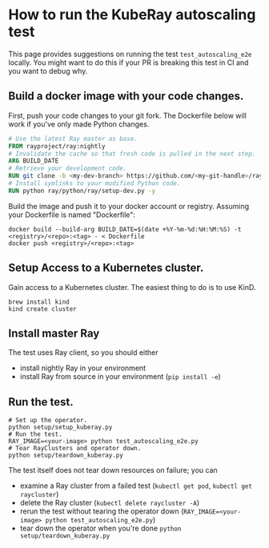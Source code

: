 # How to run the KubeRay autoscaling test

This page provides suggestions on running the test `test_autoscaling_e2e` locally.
You might want to do this if your PR is breaking this test in CI and you want to debug why.

## Build a docker image with your code changes.
First, push your code changes to your git fork.
The Dockerfile below will work if you've only made Python changes.
```dockerfile
# Use the latest Ray master as base.
FROM rayproject/ray:nightly
# Invalidate the cache so that fresh code is pulled in the next step.
ARG BUILD_DATE
# Retrieve your development code.
RUN git clone -b <my-dev-branch> https://github.com/<my-git-handle>/ray
# Install symlinks to your modified Python code.
RUN python ray/python/ray/setup-dev.py -y
```

Build the image and push it to your docker account or registry. Assuming your Dockerfile is named "Dockerfile":
```shell
docker build --build-arg BUILD_DATE=$(date +%Y-%m-%d:%H:%M:%S) -t <registry>/<repo>:<tag> - < Dockerfile
docker push <registry>/<repo>:<tag>
```

## Setup Access to a Kubernetes cluster.
Gain access to a Kubernetes cluster.
The easiest thing to do is to use KinD.
```shell
brew install kind
kind create cluster
```

## Install master Ray
The test uses Ray client, so you should either
- install nightly Ray in your environment
- install Ray from source in your environment (`pip install -e`)

## Run the test.

```shell
# Set up the operator.
python setup/setup_kuberay.py
# Run the test.
RAY_IMAGE=<your-image> python test_autoscaling_e2e.py
# Tear RayClusters and operator down.
python setup/teardown_kuberay.py
```

The test itself does not tear down resources on failure; you can
- examine a Ray cluster from a failed test (`kubectl get pod`, `kubectl get raycluster`)
- delete the Ray cluster (`kubectl delete raycluster -A`)
- rerun the test without tearing the operator down (`RAY_IMAGE=<your-image> python test_autoscaling_e2e.py`)
- tear down the operator when you're done `python setup/teardown_kuberay.py`
